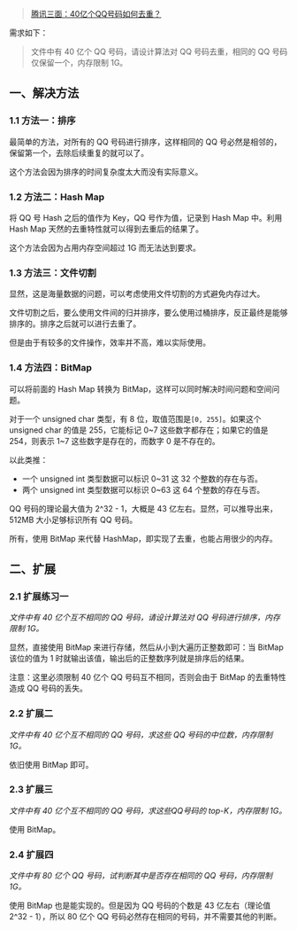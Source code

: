 > [腾讯三面：40亿个QQ号码如何去重？](https://mp.weixin.qq.com/s/6Z9frE6BgT_ztiO1kgTNCw)

需求如下：

> 文件中有 40 亿个 QQ 号码，请设计算法对 QQ 号码去重，相同的 QQ 号码仅保留一个，内存限制 1G。

## 一、解决方法

### 1.1 方法一：排序

最简单的方法，对所有的 QQ 号码进行排序，这样相同的 QQ 号必然是相邻的，保留第一个，去除后续重复的就可以了。

这个方法会因为排序的时间复杂度太大而没有实际意义。

### 1.2 方法二：Hash Map

将 QQ 号 Hash 之后的值作为 Key，QQ 号作为值，记录到 Hash Map 中。利用 Hash Map 天然的去重特性就可以得到去重后的结果了。

这个方法会因为占用内存空间超过 1G 而无法达到要求。

### 1.3 方法三：文件切割

显然，这是海量数据的问题，可以考虑使用文件切割的方式避免内存过大。

文件切割之后，要么使用文件间的归并排序，要么使用过桶排序，反正最终是能够排序的。排序之后就可以进行去重了。

但是由于有较多的文件操作，效率并不高，难以实际使用。

### 1.4 方法四：BitMap

可以将前面的 Hash Map 转换为 BitMap，这样可以同时解决时间问题和空间问题。

对于一个 unsigned char 类型，有 8 位，取值范围是`[0, 255]`。如果这个 unsigned char 的值是 255，它能标记 0~7 这些数字都存在；如果它的值是 254，则表示 1~7 这些数字是存在的，而数字 0 是不存在的。

以此类推：

* 一个 unsigned int 类型数据可以标识 0~31 这 32 个整数的存在与否。
* 两个 unsigned int 类型数据可以标识 0~63 这 64 个整数的存在与否。

QQ 号码的理论最大值为 2^32 - 1，大概是 43 亿左右。显然，可以推导出来，512MB 大小足够标识所有 QQ 号码。

所有，使用 BitMap 来代替 HashMap，即实现了去重，也能占用很少的内存。 
## 二、扩展

### 2.1 扩展练习一

*文件中有 40 亿个互不相同的 QQ 号码，请设计算法对 QQ 号码进行排序，内存限制 1G。*

显然，直接使用 BitMap 来进行存储，然后从小到大遍历正整数即可：当 BitMap 该位的值为 1 时就输出该值，输出后的正整数序列就是排序后的结果。

注意：这里必须限制 40 亿个 QQ 号码互不相同，否则会由于 BitMap 的去重特性造成 QQ 号码的丢失。

### 2.2 扩展二

*文件中有 40 亿个互不相同的 QQ 号码，求这些 QQ 号码的中位数，内存限制 1G。*

依旧使用 BitMap 即可。

### 2.3 扩展三

*文件中有 40 亿个互不相同的 QQ 号码，求这些QQ号码的 top-K，内存限制 1G。*

使用 BitMap。

### 2.4 扩展四

*文件中有 80 亿个 QQ 号码，试判断其中是否存在相同的 QQ 号码，内存限制 1G。*

使用 BitMap 也是能实现的。但是因为 QQ 号码的个数是 43 亿左右（理论值 2^32 - 1），所以 80 亿个 QQ 号码必然存在相同的号码，并不需要其他的判断。


